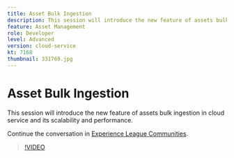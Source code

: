 ```yaml
---
title: Asset Bulk Ingestion
description: This session will introduce the new feature of assets bulk ingestion in cloud service and its scalability & performance.
feature: Asset Management
role: Developer
level: Advanced
version: cloud-service
kt: 7168
thumbnail: 331769.jpg
---
```


# Asset Bulk Ingestion 

This session will introduce the new feature of assets bulk ingestion in cloud service and its scalability and performance.

Continue the conversation in <a href="http://adobe.ly/36Yd3v6">Experience League Communities</a>.

>[!VIDEO](https://video.tv.adobe.com/v/331769/?quality=12&learn=on&hidetitle=true)